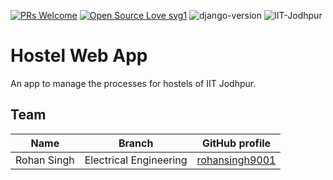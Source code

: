 [![PRs Welcome](https://img.shields.io/badge/PRs-welcome-brightgreen.svg?style=flat-square)](http://makeapullrequest.com) [![Open Source Love svg1](https://badges.frapsoft.com/os/v1/open-source.svg?v=103)](https://github.com/ellerbrock/open-source-badges/) ![django-version](https://img.shields.io/badge/Django-v3.0.8-blueviolet)
![IIT-Jodhpur](https://img.shields.io/badge/IIT-Jodhpur-yellow)

# Hostel Web App

An app to manage the processes for hostels of IIT Jodhpur.

## Team

| Name        | Branch                 | GitHub profile                                      |
| ----------- | ---------------------- | --------------------------------------------------- |
| Rohan Singh | Electrical Engineering | [rohansingh9001](https://github.com/rohansingh9001) |
